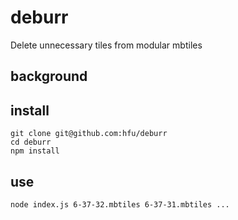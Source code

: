 # deburr
Delete unnecessary tiles from modular mbtiles

## background

## install
```console
git clone git@github.com:hfu/deburr
cd deburr
npm install
```

## use
```console
node index.js 6-37-32.mbtiles 6-37-31.mbtiles ...
```

